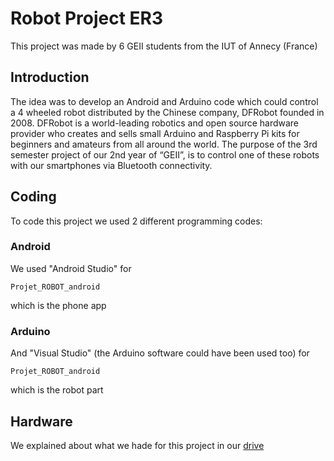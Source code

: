 # Robot Project ER3

This project was made by 6 GEII students from the IUT of Annecy (France)

## Introduction

The idea was to develop an Android and Arduino code which could control a 4 wheeled robot distributed by the Chinese company, DFRobot founded in 2008. DFRobot is a world-leading robotics and open source hardware provider who creates and sells small Arduino and Raspberry Pi kits for beginners and amateurs from all around the world.
The purpose of the 3rd semester project of our 2nd year of “GEII”, is to control one of these robots with our smartphones via Bluetooth connectivity.


## Coding
To code this project we used 2 different programming codes:
### Android
We used "Android Studio" for 
```
Projet_ROBOT_android
```
which is the phone app

### Arduino
And "Visual Studio" (the Arduino software could have been used too) for
```
Projet_ROBOT_android
```
which is the robot part


## Hardware
We explained about what we hade for this project in our [drive](https://google.com)